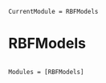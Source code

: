 ```@meta
CurrentModule = RBFModels
```

# RBFModels

```@index
```

```@autodocs
Modules = [RBFModels]
```

